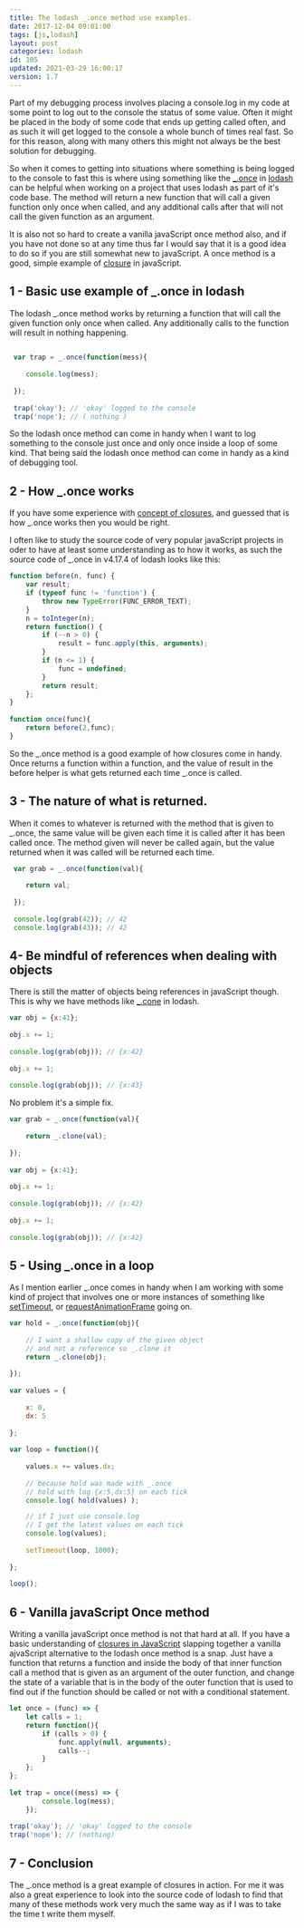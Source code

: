 ```yaml
---
title: The lodash _.once method use examples.
date: 2017-12-04 09:01:00
tags: [js,lodash]
layout: post
categories: lodash
id: 105
updated: 2021-03-29 16:00:17
version: 1.7
---
```


Part of my debugging process involves placing a console.log in my code at some point to log out to the console the status of some value. Often it might be placed in the body of some code that ends up getting called often, and as such it will get logged to the console a whole bunch of times real fast. So for this reason, along with many others this might not always be the best solution for debugging.

So when it comes to getting into situations where something is being logged to the console to fast this is where using something like the [\_.once](https://lodash.com/docs/4.17.4#once) in [lodash](https://lodash.com/) can be helpful when working on a project that uses lodash as part of it's code base. The method will return a new function that will call a given function only once when called, and any additional calls after that will not call the given function as an argument.

It is also not so hard to create a vanilla javaScript once method also, and if you have not done so at any time thus far I would say that it is a good idea to do so if you are still somewhat new to javaScript. A once method is a good, simple example of [closure](/2019/02/22/js-javascript-closure/) in javaScript.

<!-- more -->

## 1 - Basic use example of \_.once in lodash

The lodash \_.once method works by returning a function that will call the given function only once when called. Any additionally calls to the function will result in nothing happening.

```js
 
 var trap = _.once(function(mess){
 
    console.log(mess);
 
 });
 
 trap('okay'); // 'okay' logged to the console
 trap('nope'); // ( nothing )
```

So the lodash once method can come in handy when I want to log something to the console just once and only once inside a loop of some kind. That being said the lodash once method can come in handy as a kind of debugging tool.

## 2 - How \_.once works

If you have some experience with <a href="https://en.wikipedia.org/wiki/Closure_(computer_programming)">concept of closures</a>, and guessed that is how \_.once works then you would be right.

I often like to study the source code of very popular javaScript projects in oder to have at least some understanding as to how it works, as such the source code of \_.once in v4.17.4 of lodash looks like this:

```js
function before(n, func) {
    var result;
    if (typeof func != 'function') {
        throw new TypeError(FUNC_ERROR_TEXT);
    }
    n = toInteger(n);
    return function() {
        if (--n > 0) {
            result = func.apply(this, arguments);
        }
        if (n <= 1) {
            func = undefined;
        }
        return result;
    };
}
 
function once(func){
    return before(2,func);
}
```

So the \_.once method is a good example of how closures come in handy. Once returns a function within a function, and the value of result in the before helper is what gets returned each time \_.once is called.

## 3 - The nature of what is returned.

When it comes to whatever is returned with the method that is given to \_.once, the same value will be given each time it is called after it has been called once. The method given will never be called again, but the value returned when it was called will be returned each time.

```js
 var grab = _.once(function(val){
 
    return val;
 
 });
 
 console.log(grab(42)); // 42
 console.log(grab(43)); // 42
```

## 4- Be mindful of references when dealing with objects

There is still the matter of objects being references in javaScript though. This is why we have methods like [\_.cone](/2017/10/02/lodash_clone/) in lodash.

```js
var obj = {x:41};
 
obj.x += 1;
 
console.log(grab(obj)); // {x:42}
 
obj.x += 1;
 
console.log(grab(obj)); // {x:43}
```

No problem it's a simple fix.

```js
var grab = _.once(function(val){
 
    return _.clone(val);
 
});
 
var obj = {x:41};
 
obj.x += 1;
 
console.log(grab(obj)); // {x:42}
 
obj.x += 1;
 
console.log(grab(obj)); // {x:42}
```

## 5 - Using \_.once in a loop

As I mention earlier \_.once comes in handy when I am working with some kind of project that involves one or more instances of something like [setTimeout](https://developer.mozilla.org/en-US/docs/Web/API/WindowOrWorkerGlobalScope/setTimeout), or [requestAnimationFrame](https://developer.mozilla.org/en-US/docs/Web/API/window/requestAnimationFrame) going on.

```js
var hold = _.once(function(obj){
 
    // I want a shallow copy of the given object
    // and not a reference so _.clone it
    return _.clone(obj);
 
});
 
var values = {
 
    x: 0,
    dx: 5
 
};
 
var loop = function(){
 
    values.x += values.dx;
 
    // because hold was made with _.once
    // hold with log {x:5,dx:5} on each tick
    console.log( hold(values) );

    // if I just use console.log
    // I get the latest values on each tick
    console.log(values);
 
    setTimeout(loop, 1000);
 
};
 
loop();
```

## 6 - Vanilla javaScript Once method

Writing a vanilla javaScript once method is not that hard at all. If you have a basic understanding of [closures in JavaScript](/2019/02/22/js-javascript-closure/) slapping together a vanilla ajvaScript alternative to the lodash once method is a snap. Just have a function that returns a function and inside the body of that inner function call a method that is given as an argument of the outer function, and change the state of a variable that is in the body of the outer function that is used to find out if the function should be called or not with a conditional statement.

```js
let once = (func) => {
    let calls = 1;
    return function(){
        if (calls > 0) {
            func.apply(null, arguments);
            calls--;
        }
    };
};
 
let trap = once((mess) => {
        console.log(mess);
    });
 
trap('okay'); // 'okay' logged to the console
trap('nope'); // (nothing)
```

## 7 - Conclusion

The \_.once method is a great example of closures in action. For me it was also a great experience to look into the source code of lodash to find that many of these methods work very much the same way as if I was to take the time t write them myself.